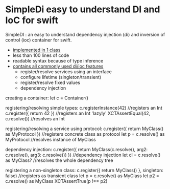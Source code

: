 # SimpleDi easy to understand DI and IoC for swift
SimpleDI : an easy to understand dependency injection (di) and inversion of control (ioc) container for swift.
* [implemented in 1 class](https://raw.githubusercontent.com/OlafConijn/SimpleDI/master/SimpleDI/Container.swift)
* less than 100 lines of code
* readable syntax because of type inference
* [contains all commonly used di/ioc features](https://raw.githubusercontent.com/OlafConijn/SimpleDI/master/SimpleDITests/ContainerTests.swift)
  * register/resolve services using an interface
  * configure lifetime (singleton/transient)
  * register/resolve fixed values
  * dependency injection

creating a container:
    let c = Container()

registering/resolving simple types:
    c.registerInstance(42)  //registers an Int
    c.register({ return 42 }) //registers an Int 'lazyly'
    XCTAssertEqual(42, c.resolve()) //resolves an Int
    
registering/resolving a service using protocol:
    c.register({ return MyClass() as MyProtocol }) //registers concrete class as protocol
    let p = c.resolve() as MyProtocol //resolves instance of MyClass

dependency injection:
    c.register({ return MyClass(c.resolve(), arg2: c.resolve(), arg3: c.resolve()) }) //dependency injection
    let cl = c.resolve() as MyClass? //resolves the whole dependency tree
    
registering a non-singleton class:
    c.register({ return MyClass() }, singleton: false) //registers as transient class
    let p = c.resolve() as MyClass
    let p2 = c.resolve() as MyClass
    XCTAssertTrue(p !== p2)


    
    


